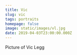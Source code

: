 ```yaml
---
title: Vic
slug: vic
tags: portraits
homepage: false
image: static/images/vl.jpg
date: 2019-04-03T23:00:00.000Z
---
```

Picture of Vic Legg
